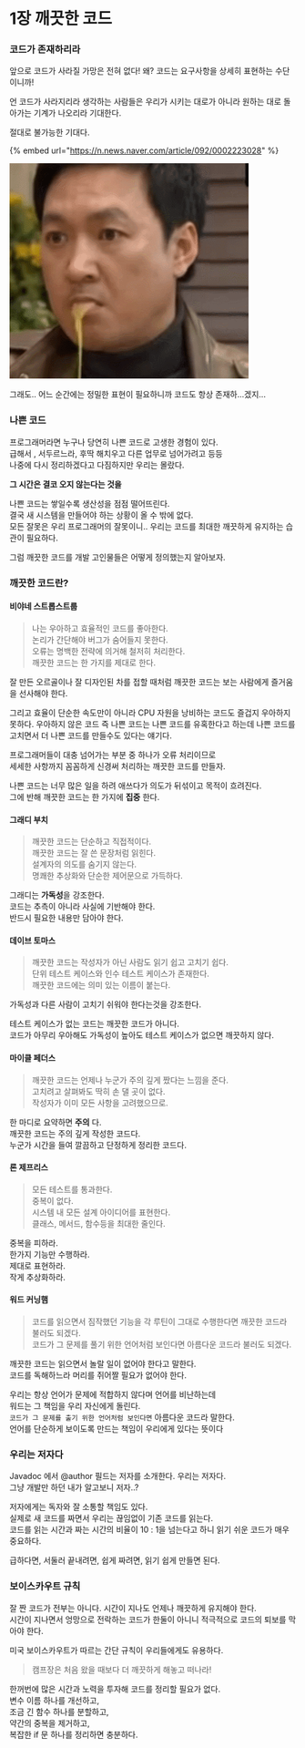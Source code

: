 # 1장 깨끗한 코드

### 코드가 존재하리라

앞으로 코드가 사라질 가망은 전혀 없다! 왜? 코드는 요구사항을 상세히 표현하는 수단이니까!

언 코드가 사라지리라 생각하는 사람들은 우리가 시키는 대로가 아니라 원하는 대로 돌아가는 기계가 나오리라 기대한다.

절대로 불가능한 기대다.

{% embed url="https://n.news.naver.com/article/092/0002223028" %}

![](../../.gitbook/assets/image%20%2870%29.png)

그래도.. 어느 순간에는 정밀한 표현이 필요하니까 코드도 항상 존재하...겠지...



### 나쁜 코드

프로그래머라면 누구나 당연히 나쁜 코드로 고생한 경험이 있다.  
급해서 , 서두르느라, 후딱 해치우고 다른 업무로 넘어가려고 등등  
나중에 다시 정리하겠다고 다짐하지만 우리는 몰랐다.

**그 시간은 결코 오지 않는다는 것을**

나쁜 코드는 쌓일수록 생산성을 점점 떨어뜨린다.  
결국 새 시스템을 만들어야 하는 상황이 올 수 밖에 없다.  
모든 잘못은 우리 프로그래머의 잘못이니.. 우리는 코드를 최대한 깨끗하게 유지하는 습관이 필요하다.

그럼 깨끗한 코드를 개발 고인물들은 어떻게 정의했는지 알아보자.

### 깨끗한 코드란?

#### 비야네 스트롭스트룹

> 나는 우아하고 효율적인 코드를 좋아한다.  
> 논리가 간단해야 버그가 숨어들지 못한다.  
> 오류는 명백한 전략에 의거해 철저히 처리한다.  
> 깨끗한 코드는 한 가지를 제대로 한다.

잘 만든 오르골이나 잘 디자인된 차를 접할 때처럼 깨끗한 코드는 보는 사람에게 즐거움을 선사해야 한다.

그리고 효율이 단순한 속도만이 아니라 CPU 자원을 낭비하는 코드도 즐겁지 우아하지 못하다. 우아하지 않은 코드 즉 나쁜 코드는 나쁜 코드를 유혹한다고 하는데 나쁜 코드를 고치면서 더 나쁜 코드를 만들수도 있다는 얘기다.

프로그래머들이 대충 넘어가는 부분 중 하나가 오류 처리이므로  
세세한 사항까지 꼼꼼하게 신경써 처리하는 깨끗한 코드를 만들자.

나쁜 코드는 너무 많은 일을 하려 애쓰다가 의도가 뒤섞이고 목적이 흐려진다.  
그에 반해 깨끗한 코드는 한 가지에 **집중** 한다.

#### 그래디 부치

> 깨끗한 코드는 단순하고 직접적이다.  
> 깨끗한 코드는 잘 쓴 문장처럼 읽힌다.  
> 설계자의 의도를 숨기지 않는다.  
> 명쾌한 추상화와 단순한 제어문으로 가득하다.

그래디는 **가독성**을 강조한다.  
코드는 추측이 아니라 사실에 기반해야 한다.  
반드시 필요한 내용만 담아야 한다.

#### 데이브 토마스

> 깨끗한 코드는 작성자가 아닌 사람도 읽기 쉽고 고치기 쉽다.  
> 단위 테스트 케이스와 인수 테스트 케이스가 존재한다.  
> 깨끗한 코드에는 의미 있는 이름이 붙는다.

가독성과 다른 사람이 고치기 쉬워야 한다는것을 강조한다.

테스트 케이스가 없는 코드는 깨끗한 코드가 아니다.  
코드가 아무리 우아해도 가독성이 높아도 테스트 케이스가 없으면 깨끗하지 않다.

#### 마이클 페더스

> 깨끗한 코드는 언제나 누군가 주의 깊게 짰다는 느낌을 준다.  
> 고치려고 살펴봐도 딱히 손 댈 곳이 없다.  
> 작성자가 이미 모든 사항을 고려했으므로.

한 마디로 요약하면 **주의** 다.  
깨끗한 코드는 주의 깊게 작성한 코드다.  
누군가 시간을 들여 깔끔하고 단정하게 정리한 코드다.

#### 론 제프리스

> 모든 테스트를 통과한다.  
> 중복이 없다.  
> 시스템 내 모든 설계 아이디어를 표현한다.  
> 클래스, 메서드, 함수등을 최대한 줄인다.

중복을 피하라.  
한가지 기능만 수행하라.  
제대로 표현하라.  
작게 추상화하라.

#### 워드 커닝햄

> 코드를 읽으면서 짐작했던 기능을 각 루틴이 그대로 수행한다면 깨끗한 코드라 불러도 되겠다.  
> 코드가 그 문제를 풀기 위한 언어처럼 보인다면 아름다운 코드라 불러도 되겠다.

깨끗한 코드는 읽으면서 놀랄 일이 없어야 한다고 말한다.  
코드를 독해하느라 머리를 쥐어짤 필요가 없어야 한다.

우리는 항상 언어가 문제에 적합하지 않다며 언어를 비난하는데  
워드는 그 책임을 우리 자신에게 돌린다.  
`코드가 그 문제를 출기 위한 언어처럼 보인다면` 아름다운 코드라 말한다.  
언어를 단순하게 보이도록 만드는 책임이 우리에게 있다는 뜻이다

### 우리는 저자다

Javadoc 에서 @author 필드는 저자를 소개한다. 우리는 저자다.  
그냥 개발만 하던 내가 알고보니 저자..?

저자에게는 독자와 잘 소통할 책임도 있다.  
실제로 새 코드를 짜면서 우리는 끊임없이 기존 코드를 읽는다.  
코드를 읽는 시간과 짜는 시간의 비율이 10 : 1을 넘는다고 하니 읽기 쉬운 코드가 매우 중요하다.

급하다면, 서둘러 끝내려면, 쉽게 짜려면,  읽기 쉽게 만들면 된다.

### 보이스카우트 규칙

잘 짠 코드가 전부는 아니다. 시간이 지나도 언제나 깨끗하게 유지해야 한다.  
시간이 지나면서 엉망으로 전락하는 코드가 한둘이 아니니 적극적으로 코드의 퇴보를 막아야 한다.

미국 보이스카우트가 따르는 간단 규칙이 우리들에게도 유용하다.

> 캠프장은 처음 왔을 때보다 더 깨끗하게 해놓고 떠나라!

한꺼번에 많은 시간과 노력을 투자해 코드를 정리할 필요가 없다.  
변수 이름 하나를 개선하고,  
조금 긴 함수 하나를 분할하고,  
약간의 중복을 제거하고,  
복잡한 if 문 하나를 정리하면 충분하다.



